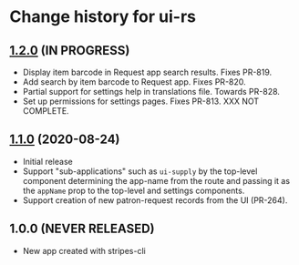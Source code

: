 # Change history for ui-rs

## [1.2.0](https://github.com/openlibraryenvironment/ui-rs/tree/v1.2.0) (IN PROGRESS)

* Display item barcode in Request app search results. Fixes PR-819.
* Add search by item barcode to Request app. Fixes PR-820.
* Partial support for settings help in translations file. Towards PR-828.
* Set up permissions for settings pages. Fixes PR-813. XXX NOT COMPLETE.

## [1.1.0](https://github.com/openlibraryenvironment/ui-rs/tree/v1.1.0) (2020-08-24)

* Initial release
* Support "sub-applications" such as `ui-supply` by the top-level component determining the app-name from the route and passing it as the `appName` prop to the top-level and settings components.
* Support creation of new patron-request records from the UI (PR-264).

## 1.0.0 (NEVER RELEASED)

* New app created with stripes-cli

